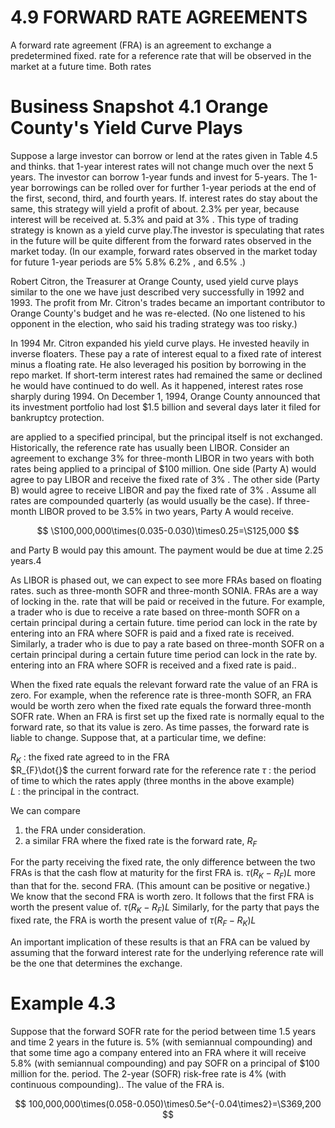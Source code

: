 # 4.9 FORWARD RATE AGREEMENTS  

A forward rate agreement (FRA) is an agreement to exchange a predetermined fixed. rate for a reference rate that will be observed in the market at a future time. Both rates  

# Business Snapshot 4.1 Orange County's Yield Curve Plays  

Suppose a large investor can borrow or lend at the rates given in Table 4.5 and thinks. that 1-year interest rates will not change much over the next 5 years. The investor can borrow 1-year funds and invest for 5-years. The 1-year borrowings can be rolled over for further 1-year periods at the end of the first, second, third, and fourth years. If. interest rates do stay about the same, this strategy will yield a profit of about. $2.3\%$ per year, because interest will be received at. $5.3\%$ and paid at $3\%$ . This type of trading strategy is known as a yield curve play.The investor is speculating that rates in the future will be quite different from the forward rates observed in the market today. (In our example, forward rates observed in the market today for future 1-year periods are $5\%$ $5.8\%$ $6.2\%$ , and $6.5\%$ .)  

Robert Citron, the Treasurer at Orange County, used yield curve plays similar to the one we have just described very successfully in 1992 and 1993. The profit from Mr. Citron's trades became an important contributor to Orange County's budget and he was re-elected. (No one listened to his opponent in the election, who said his trading strategy was too risky.)  

In 1994 Mr. Citron expanded his yield curve plays. He invested heavily in inverse floaters. These pay a rate of interest equal to a fixed rate of interest minus a floating rate. He also leveraged his position by borrowing in the repo market. If short-term interest rates had remained the same or declined he would have continued to do well. As it happened, interest rates rose sharply during 1994. On December 1, 1994, Orange County announced that its investment portfolio had lost $\$1.5$ billion and several days later it filed for bankruptcy protection.  

are applied to a specified principal, but the principal itself is not exchanged. Historically, the reference rate has usually been LIBOR. Consider an agreement to exchange $3\%$ for three-month LIBOR in two years with both rates being applied to a principal of $\$100$ million. One side (Party A) would agree to pay LIBOR and receive the fixed rate of $3\%$ . The other side (Party B) would agree to receive LIBOR and pay the fixed rate of $3\%$ . Assume all rates are compounded quarterly (as would usually be the case). If three-month LIBOR proved to be $3.5\%$ in two years, Party A would receive.  

$$
\S100,000,000\times(0.035-0.030)\times0.25=\S125,000
$$  

and Party B would pay this amount. The payment would be due at time 2.25 years.4  

As LIBOR is phased out, we can expect to see more FRAs based on floating rates. such as three-month SOFR and three-month SONIA. FRAs are a way of locking in the. rate that will be paid or received in the future. For example, a trader who is due to receive a rate based on three-month SOFR on a certain principal during a certain future. time period can lock in the rate by entering into an FRA where SOFR is paid and a fixed rate is received. Similarly, a trader who is due to pay a rate based on three-month SOFR on a certain principal during a certain future time period can lock in the rate by. entering into an FRA where SOFR is received and a fixed rate is paid..  

When the fixed rate equals the relevant forward rate the value of an FRA is zero. For example, when the reference rate is three-month SOFR, an FRA would be worth zero when the fixed rate equals the forward three-month SOFR rate. When an FRA is first set up the fixed rate is normally equal to the forward rate, so that its value is zero. As time passes, the forward rate is liable to change. Suppose that, at a particular time, we define:  

$R_{K}$ : the fixed rate agreed to in the FRA   
$R_{F}\dot{}$ the current forward rate for the reference rate $\tau$ : the period of time to which the rates apply (three months in the above example)   
$L$ : the principal in the contract.  

We can compare  

1. the FRA under consideration.   
2. a similar FRA where the fixed rate is the forward rate, $R_{F}$  

For the party receiving the fixed rate, the only difference between the two FRAs is that the cash flow at maturity for the first FRA is. $\tau(R_{K}-R_{F})L$ more than that for the. second FRA. (This amount can be positive or negative.) We know that the second FRA is worth zero. It follows that the first FRA is worth the present value of. $\tau(R_{K}-R_{F})L$ Similarly, for the party that pays the fixed rate, the FRA is worth the present value of $\tau(R_{F}-R_{K})L$  

An important implication of these results is that an FRA can be valued by assuming that the forward interest rate for the underlying reference rate will be the one that determines the exchange.  

# Example 4.3  

Suppose that the forward SOFR rate for the period between time 1.5 years and time 2 years in the future is. $5\%$ (with semiannual compounding) and that some time ago a company entered into an FRA where it will receive $5.8\%$ (with semiannual compounding) and pay SOFR on a principal of $\$100$ million for the. period. The 2-year (SOFR) risk-free rate is $4\%$ (with continuous compounding).. The value of the FRA is.  

$$
100,000,000\times(0.058-0.050)\times0.5e^{-0.04\times2}=\S369,200
$$  
